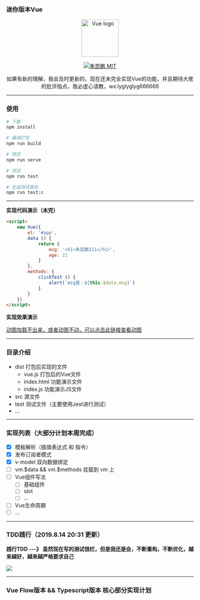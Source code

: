 ### 迷你版本Vue

<p align="center"><a href="https://vuejs.org" target="_blank" rel="noopener noreferrer"><img width="100" src="https://vuejs.org/images/logo.png" alt="Vue logo"></a></p>

<p align="center">
    <a href="javascript:;"><img src="https://img.shields.io/github/license/zhukunpenglinyutong/notes.svg" alt="朱昆鹏 MIT"></a>
  <!--
  <a href="https://codecov.io/github/vuejs/vue?branch=dev"><img src="https://img.shields.io/codecov/c/github/vuejs/vue/dev.svg" alt="Coverage Status"></a>
  <a href="https://npmcharts.com/compare/vue?minimal=true"><img src="https://img.shields.io/npm/dm/vue.svg" alt="Downloads"></a>
  <a href="https://www.npmjs.com/package/vue"><img src="https://img.shields.io/npm/v/vue.svg" alt="Version"></a>
  <a href="https://www.npmjs.com/package/vue"><img src="https://img.shields.io/npm/l/vue.svg" alt="License"></a>
  <a href="https://chat.vuejs.org/"><img src="https://img.shields.io/badge/chat-on%20discord-7289da.svg" alt="Chat"></a>
  <br>
  <a href="https://app.saucelabs.com/builds/50f8372d79f743a3b25fb6ca4851ca4c"><img src="https://app.saucelabs.com/buildstatus/vuejs" alt="Build Status"></a> -->
</p>

<p align="center">
如果有新的理解，我会及时更新的，现在还未完全实现Vue的功能，并且期待大佬的批评指点，我必虚心请教，wx:lyglyglyg666666
</p>

---

### 使用

```sh
# 下载
npm install 

# 编译打包
npm run build

# 预览
npm run serve

# 测试
npm run test 

# 生成测试报告
npm run test:c
```

---

**实现代码演示（未完）**

```html
<script>
    new Vue({
        el: '#app',
        data () {
            return {
                msg: '<h1>朱昆鹏111</h1>',
                age: 21
            }
        },
        methods: {
            clickTest () {
                alert(`msg是：${this.$data.msg}`)
            }
        }
    })
</script>
```

**实现效果演示**

[动图加载不出来，或者动图不动，可以点击此链接查看动图](https://itzkp-1253302184.cos.ap-beijing.myqcloud.com/github%E5%9B%BE%E7%89%87/miniVue/1.%E5%AE%9E%E7%8E%B0%E6%95%88%E6%9E%9C%E6%BC%94%E7%A4%BA.gif)


---

### 目录介绍

- dist 打包后实现的文件
    - vue.js 打包后的Vue文件
    - index.html 功能演示文件
    - index.js 功能演示JS文件
- src 源文件
- test 测试文件（主要使用Jest进行测试）
- ...

---

### 实现列表（大部分计划本周完成）

- [x] 模板解析（插值表达式 和 指令）
- [x] 发布订阅者模式
- [x] v-model 双向数据绑定
- [ ] vm.$data && vm.$methods 挂载到 vm 上
- [ ] Vue组件写法
    - [ ] 基础组件
    - [ ] slot
    - [ ] ...
- [ ] Vue生命周期
- [ ] ...

---

### TDD践行（2019.8.14 20:31 更新）

**践行TDD ---》 虽然现在写的测试很烂，但是我还是会，不断重构，不断优化，越来越好，越来越严格要求自己**

<img src="https://itzkp-1253302184.cos.ap-beijing.myqcloud.com/github%E5%9B%BE%E7%89%87/miniVue/2.%E6%B5%8B%E8%AF%95%E8%A6%86%E7%9B%96%E7%8E%87%E7%AD%89%E4%BF%A1%E6%81%AF.png" />

---

### Vue Flow版本 && Typescript版本 核心部分实现计划





